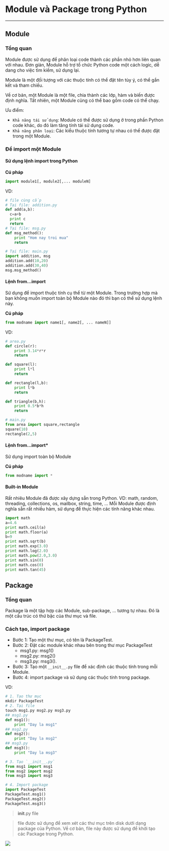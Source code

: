# Module và Package trong Python
---
## Module
### Tổng quan
Module được sử dụng để phân loại code thành các phần nhỏ hơn liên quan với nhau. Đơn giản, Module hỗ trợ tổ chức Python code một cách logic, dễ dang cho việc tìm kiếm, sử dụng lại.

Module là một đối tượng với các thuộc tính có thể đặt tên tùy ý, có thể gắn kết và tham chiếu.

Về cơ bản, một Module là một file, chia thành các lớp, hàm và biến được định nghĩa. Tất nhiên, một Module cũng có thể bao gồm code có thể chạy.

Ưu điểm:
- `Khả năng tái sử dụng`: Module có thể được sử dụng ở trong phần Python code khác, do đó làm tăng tính tái sử dụng code.
- `Khả năng phân loại`: Các kiểu thuộc tính tương tự nhau có thể được đặt trong một Module.

### Để import một Module
#### Sử dụng lệnh import trong Python
__Cú pháp__  
```python
import module1[, module2[,... moduleN]
```
VD:
```python
# file cùng cấp
# Tại file: addition.py
def add(a,b):
  c=a+b
  print c
  return
# Tại file: msg.py
def msg_method():
    print "Hom nay troi mua"
    return

# Tại file: main.py
import addition, msg
addition.add(10,20)
addition.add(30,40)
msg.msg_method()

```

#### Lệnh from…import
Sử dụng để import thuộc tính cụ thể từ một Module. Trong trường hợp mà bạn không muốn import toàn bộ Module nào đó thì bạn có thể sử dụng lệnh này.

__Cú pháp__
```python
from modname import name1[, name2[, ... nameN]]
```

VD:
```python
# area.py
def circle(r):
    print 3.14*r*r
    return

def square(l):
    print l*l
    return

def rectangle(l,b):
    print l*b
    return

def triangle(b,h):
    print 0.5*b*h
    return

# main.py
from area import square,rectangle
square(10)
rectangle(2,5)
```

#### Lệnh from…import*
Sử dụng import toàn bộ Module

__Cú pháp__
```python
from modname import *
```

#### Built-in Module
Rất nhiêu Module đã được xây dựng sẵn trong Python. VD: math, random, threading, collections, os, mailbox, string, time, … Mỗi Module được định nghĩa sẵn rất nhiều hàm, sử dụng để thực hiện các tính năng khác nhau.

```python
import math
a=4.6
print math.ceil(a)
print math.floor(a)
b=9
print math.sqrt(b)
print math.exp(3.0)
print math.log(2.0)
print math.pow(2.0,3.0)
print math.sin(0)
print math.cos(0)
print math.tan(45)
```

## Package
### Tổng quan
Package là một tập hợp các Module, sub-package, … tương tự nhau. Đó là một cấu trúc có thứ bậc của thư mục và file.

### Cách tạo, import package
- Bước 1: Tạo một thư mục, có tên là PackageTest.
- Bước 2: Đặt các module khác nhau bên trong thư mục PackageTest
  - msg1.py: msg1()
  - msg2.py: msg2()
  - msg3.py: msg3().
- Bước 3: Tạo một `__init__.py` file để xác định các thuộc tính trong mỗi Module.
- Bước 4: import package và sử dụng các thuộc tính trong package.

VD:
```python
# 1. Tạo thư mục
mkdir PackageTest
# 2. Tại file
touch msg1.py msg2.py msg3.py
## msg1.py
def msg1():
    print "Day la msg1"
## msg2.py
def msg2():
    print "Day la msg2"
## msg3.py
def msg3():
    print "Day la msg3"

# 3. Tạo `__init__.py`
from msg1 import msg1
from msg2 import msg2
from msg3 import msg3

# 4. Import package
import PackageTest
PackageTest.msg1()
PackageTest.msg2()
PackageTest.msg3()
```

> __init__.py file

> file được sử dụng để xem xét các thư mục trên disk dưới dạng package của Python. Về cơ bản, file này được sử dụng để khởi tạo các Package trong Python.

![](images/module-package-1.png)
